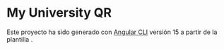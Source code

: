 # My University QR

Este proyecto ha sido generado con [Angular CLI](https://github.com/angular/angular-cli) versión 15 a partir de la plantilla .
